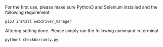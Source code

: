 For the first use, please make sure Python3 and Selenium installed and the following requirement
```
pip3 install webdriver_manager
```

Aftering setting done. Please simply run the following command in terminal
```
python3 checkWarranty.py
```
